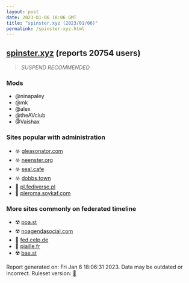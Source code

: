 ```yaml
---
layout: post
date: 2023-01-06 18:06 GMT
title: "spinster.xyz (2023/01/06)"
permalink: /spinster-xyz.html
---
```



## [spinster.xyz](https://spinster.xyz) (reports 20754 users)

> *SUSPEND RECOMMENDED*

### Mods
 * @ninapaley
 * @mk
 * @alex
 * @theAVclub
 * @Vaishax

### Sites popular with administration

* ☣️ [gleasonator.com](/gleasonator-com.html)
* ☣️ [neenster.org](/neenster-org.html)
* ☣️ [seal.cafe](/seal-cafe.html)
* ☣️ [dobbs.town](/dobbs-town.html)
* 🐘 [pl.fediverse.pl](/pl-fediverse-pl.html)
* 🐘 [pleroma.soykaf.com](/pleroma-soykaf-com.html)

### More sites commonly on federated timeline

* ☢️ [poa.st](/poa-st.html)
* ☢️ [noagendasocial.com](/noagendasocial-com.html)
* 🐘 [fed.celp.de](/fed-celp-de.html)
* 🐘 [piaille.fr](/piaille-fr.html)
* ☢️ [bae.st](/bae-st.html)

Report generated on: Fri Jan  6 18:06:31 2023. Data may be outdated or incorrect.
Ruleset version: [🏀](/version-basketball)

